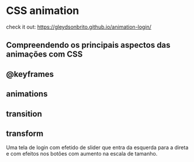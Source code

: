 # CSS animation

check it out: https://gleydsonbrito.github.io/animation-login/

## Compreendendo os principais aspectos das animações com CSS

## @keyframes 

## animations

## transition

## transform

Uma tela de login com efetido de slider que entra da esquerda para a direta e com efeitos nos botões com aumento na escala de tamanho.
